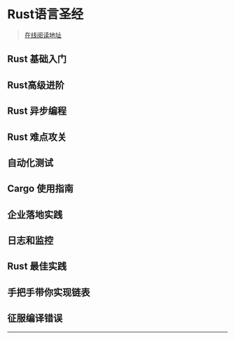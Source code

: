 # Rust语言圣经

> [在线阅读地址](https://course.rs/about-book.html)

## Rust 基础入门

## Rust高级进阶

## Rust 异步编程

## Rust 难点攻关

## 自动化测试

## Cargo 使用指南

## 企业落地实践

## 日志和监控

## Rust 最佳实践

## 手把手带你实现链表

## 征服编译错误


---

